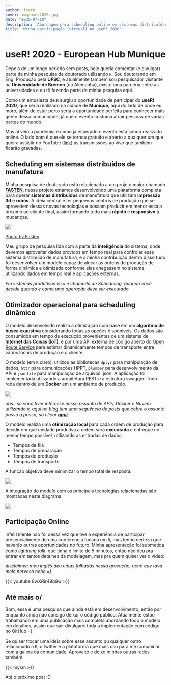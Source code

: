 ```yaml
---
author: Ícaro
cover: img/user2020.jpg
date: "2020-07-10"
description: 'Abordagem para scheduling online em sistemas distribuídos de manufatura de aditiva.'
title: 'Minha participação (virtual) no useR! 2020'
---
```


# useR! 2020 - European Hub Munique

Depois de um longo período sem posts, hoje queria comentar (e divulgar) parte da minha pesquisa de doutorado utilizando `R`. Sou doutorando em Eng. Produção pela **UFSC**, e atualmente também sou pesquisador visitante na **Universidade de Bremen** (na Alemanha), existe uma parceria entre as universidades e eu tô fazendo parte da minha pesquisa aqui.

Como um entusiasta de `R` surgiu a oportunidade de participar do **useR! 2020**, que seria realizado na cidade de **Munique**, aqui do lado de onde eu moro, além de estar perto seria a oportunidade perfeita para conhecer mais gente dessa comunidade, já que o evento costuma atrair pessoas de várias partes do mundo.

Mas aí veio a pandemia e como já esperado o evento está sendo realizado online. O lado bom é que ele se tornou gratuito e aberto a qualquer um que queira assistir no YouTube ([link](https://www.youtube.com/channel/UC_R5smHVXRYGhZYDJsnXTwg/videos)) as transmissões ao vivo que também ficarão gravadas.

## Scheduling em sistemas distribuídos de manufatura

Minha pesquisa de doutorado está relacionado a um projeto maior chamado [**FASTEN**](http://www.fastenmanufacturing.eu/), nesse projeto estamos desenvolvendo uma plataforma completa para operar **sistemas distribuídos** de manufatura que utilizam **impressão 3d** e **robôs**. A ideia central é ter pequenos centros de produção que se aproveitem dessas novas tecnologias e possam produzir em menor escala próximo ao cliente final, assim tornando tudo mais **rápido** e **responsivo** à mudanças.

![](fasten.png#center)

[Photo by Fasten](http://www.fastenmanufacturing.eu/)

Meu grupo de pesquisa lida com a parte da **inteligência** do sistema, onde devemos aproveitar dados providos em tempo real para controlar esse sistema distribuído de manufatura, e a minha contribuição dentro disso tudo foi desenvolver um modelo capaz de alocar as ordens de produção de forma dinâmica e otimizada conforme elas chegassem no sistema, utilizando dados em tempo real e aplicações externas.

*Em sistemas produtivos isso é chamado de Scheduling, quando você decide quando e como uma operação deve ser executada.*

## Otimizador operacional para scheduling dinâmico

O modelo desenvolvido realiza a otimização com base em um **algoritmo de busca exaustiva** considerando todas as opções disponíveis. Os dados são consumidos em tempo de execução provenientes de um sistema de **Internet das Coisas (IoT)**, e por uma API externa de código aberto do [Open Route Service](https://openrouteservice.org/) para estimar dinamicamente tempos de transporte entre vários locais de produção e o cliente.

O modelo (em `R` claro), utilizou as bibliotecas `dplyr` para manipulação de dados, `httr` para comunicações HPPT, `plumber` para desenvolvimento da API e `jsonlite` para manipulação de arquivos .json. A aplicação foi implementada utilizando a arquitetura REST e a estrutura swagger. Tudo roda dentro de um **Docker** em um ambiente de produção.

![](arq.png#center)

*obs.: se você tiver interesse nesse assunto de APIs, Docker e Nuvem utilizando `R`, aqui no blog tem uma sequência de posts que cobre o assunto passo a passo, só clicar [**aqui**](https://icaroagostino.github.io/post/plumber/).*

O modelo realiza uma **otimização local** para cada ordem de produção para decidir em que unidade produtiva a ordem será **executada** e entregue no menor tempo possível, utilizando as entradas de dados:

  - Tempos de fila
  - Tempos de preparação
  - Tempos de produção
  - Tempos de transporte

A função objetiva deve minimizar o tempo total de resposta:

![](eq.png#center)

A integração do modelo com as principais tecnologias relacionadas são mostradas neste diagrama:

![](model.png#center)

## Participação Online

Infelizmente não foi dessa vez que tive a experiência de participar presencialmente de uma conferencia focada em `R`, mas tenho certeza que haverão outras oportunidades no futuro. Minha apresentação foi submetida como *lightning talk*, que tinha o limite de 5 minutos, então não deu pra entrar em tantos detalhes da modelagem, mas pra quem quiser ver o vídeo:

*disclaimer: meu inglês deu umas falhadas nessa gravação, acho que tava meio nervoso hehe =)*

{{< youtube 8wXRir49b9w >}}

## Até mais o/

Bom, essa é uma pesquisa que ainda está em desenvolvimento, então por enquanto ainda não consigo deixar o código público. Atualmente estou trabalhando em uma publicação mais completa abordando todo o modelo em detalhes, assim que sair divulgarei toda a implementação com código no GitHub =).

Se quiser trocar uma ideia sobre esse assunto ou qualquer outro relacionado a `R`, o twitter é a plataforma que mais uso para me comunicar com a galera da comunidade. Aproveito e deixo minhas outras redes também.

{{< mysm >}}

Até o próximo post :D